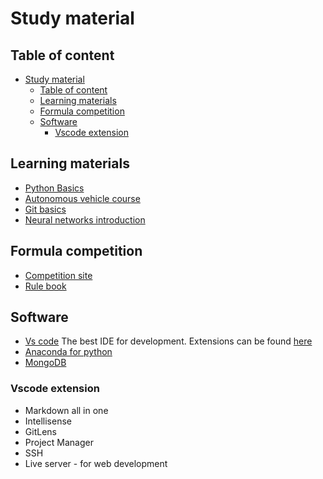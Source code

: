 # Study material

## Table of content

- [Study material](#study-material)
  - [Table of content](#table-of-content)
  - [Learning materials](#learning-materials)
  - [Formula competition](#formula-competition)
  - [Software](#software)
    - [Vscode extension](#vscode-extension)

## Learning materials

- [Python Basics](https://www.kaggle.com/learn/python)
- [Autonomous vehicle course](https://www.coursera.org/specializations/self-driving-cars) 
- [Git basics](https://git-scm.com/book/en/v1/Getting-Started-Git-Basics)
- [Neural networks introduction](https://www.youtube.com/watch?v=aircAruvnKk&list=PLZHQObOWTQDNU6R1_67000Dx_ZCJB-3pi)

## Formula competition

- [Competition site](https://www.formulastudent.de/fsg/)
- [Rule book](FS-Rules_2020_V1.0.pdf)

## Software

- [Vs code](https://code.visualstudio.com/) The best IDE for development. Extensions can be found [here](##Vscode-extension)
- [Anaconda for python](https://www.anaconda.com/)
- [MongoDB](https://www.mongodb.com/)

### Vscode extension

- Markdown all in one
- Intellisense
- GitLens
- Project Manager
- SSH
- Live server - for web development
